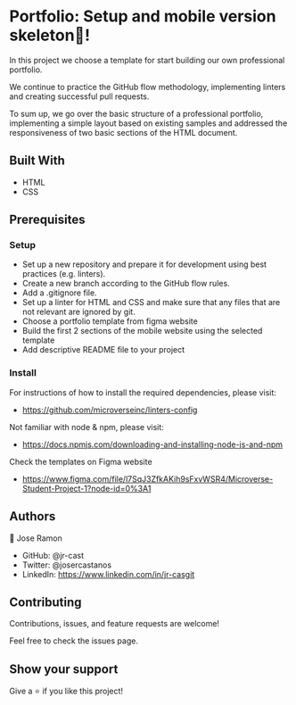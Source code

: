 # Portfolio: Setup and mobile version skeleton💼!

In this project we choose a template for start building our own professional portfolio.

We continue to practice the GitHub flow methodology, implementing linters and creating successful pull requests.

To sum up, we go over the basic structure of a professional portfolio, implementing a simple layout based on existing samples and addressed the responsiveness of two basic sections of the HTML document.

## Built With
* HTML
* CSS

## Prerequisites

### Setup

* Set up a new repository and prepare it for development using best practices (e.g. linters).
* Create a new branch according to the GitHub flow rules.
* Add a .gitignore file.
* Set up a linter for HTML and CSS and make sure that any files that are not relevant are ignored by git.
* Choose a portfolio template from figma website
* Build the first 2 sections of the mobile website using the selected template
* Add descriptive README file to your project

### Install

For instructions of how to install the required dependencies, please visit:

* https://github.com/microverseinc/linters-config

Not familiar with node & npm, please visit:

* https://docs.npmjs.com/downloading-and-installing-node-js-and-npm

Check the templates on Figma website

* https://www.figma.com/file/l7SqJ3ZfkAKih9sFxvWSR4/Microverse-Student-Project-1?node-id=0%3A1

## Authors

:bust_in_silhouette: Jose Ramon

* GitHub: @jr-cast
* Twitter: @josercastanos
* LinkedIn: https://www.linkedin.com/in/jr-casgit 

## Contributing

Contributions, issues, and feature requests are welcome!

Feel free to check the issues page.

## Show your support

Give a :star: if you like this project!



